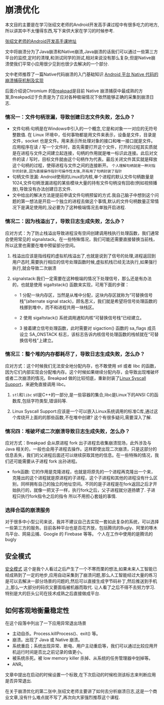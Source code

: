 # 崩溃优化


本文目的主要是在学习张绍文老师的Android开发高手课过程中有很多吃力的地方,所以讲其中不太懂得东西,写下来供大家在学习的时候参考.

[张绍文老师的Android开发高手课地址](https://time.geekbang.org/column/article/70602) 

文中将崩溃分为了Java崩溃和Native崩溃,Java崩溃的话我们可以通过一些第三方平台的监控,定时的清理,和测试同学的测试,相对来说没有那么复杂,但是Native崩溃使我们平常小应用很少见到也很少去解决的一个部分.

文中老师推荐了一篇Native代码崩溃的入门基础知识 [Android 平台 Native 代码的崩溃捕获机制及实现](https://mp.weixin.qq.com/s/g-WzYF3wWAljok1XjPoo7w?)

后面介绍说Chromium 的[Breakpad](https://chromium.googlesource.com/breakpad/breakpad/+/master)是目前 Native 崩溃捕获中最成熟的方案,Breakpad过于负责是为了应对各种极端情况下依然能够正确的采集到崩溃日志.

### 情况一：文件句柄泄漏，导致创建日志文件失败，怎么办？

- 文件句柄:句柄是在Windows中引入的一个概念,它是和对象一一对应的无符号整数值. 在 Linux 环境中，任何事物都是用文件来表示，设备是文件，目录是文件，socket 也是文件。用来表示所处理对象的接口和唯一接口就是文件。应用程序在读 / 写一个文件时，首先需要打开这个文件，打开的过程其实质就是在进程与文件之间建立起连接，句柄的作用就是唯一标识此连接。此后对文件的读 / 写时，目标文件就由这个句柄作为代表。最后关闭文件其实就是释放这个句柄的过程，使得进程与文件之间的连接断开。 `个人理解句柄就是一种对指针的封装,因为直接操作指针可操作性太强,所有用了句柄封装了指针`
- 句柄文件泄漏: Android使用的Linux的内核,单个进程的默认文件句柄数量是1024,文件句柄泄漏进程的某些模块大量的持有文件句柄没有回收(例如视频播放),导致没有办法创建日志文件.
- 文中给出的解决方法是提前申请文件句柄预留的方式.我自己脑子中想到这个问题的第一想法是开启一个独立的进程去做这个事情,默认的文件句柄数量正常情况下是满足使用的,没必要为了这种极端情况去单独开启进程.

### 情况二：因为栈溢出了，导致日志生成失败，怎么办？

 应对方式：为了防止栈溢出导致进程没有空间创建调用栈执行处理函数，我们通常会使用常见的 signalstack。在一些特殊情况，我们可能还需要直接替换当前栈，所以这里也需要在堆中预留部分空间。
 
 1. 栈溢出应该是指线程的虚拟机栈溢出了,也就是说到了信号的处理,进程返回到用户态时,需要执行相应的信号处理函数时候,虚拟机栈已经无法执行,如果强行执行,就会导致二次崩溃
 
 2. signalstack:我们一定需要在这种极端的情况下处理信号，那么还是有办法的，也就是使用 sigaltstack() 函数来实现，可用下面的步骤：
 
	- 1 分配一块内存区，当然是从堆中分配，这块内存区就称为“可替换信号栈”(alternate signal stack)，顾名思义，我们就是希望将信号处理函数的栈挪到堆中，而不和进程共用一块栈区。

	- 2  使用 sigaltstack() 系统调用通知内核“可替换信号栈”已经建立。

	- 3 接着建立信号处理函数，此时需要对 sigaction() 函数的 sa_flags 成员设立 SA_ONSTACK 标志，该标志告诉内核信号处理函数的栈帧就在“可替换信号栈”上建立。

### 情况三：整个堆的内存都耗尽了，导致日志生成失败，怎么办？

应对方式：这个时候我们无法安全地分配内存，也不敢使用 stl 或者 libc 的函数，因为它们内部实现会分配堆内存。这个时候如果继续分配内存，会导致出现堆破坏或者二次崩溃的情况。Breakpad 做的比较彻底，重新封装了[Linux Syscall Support](https://chromium.googlesource.com/linux-syscall-support/)，来避免直接调用 libc。

1. `stl`和`libc` stl是C++的一部分,是一些容器的集合,libc是Linux下的ANSI C的函数库,包括字符类型,错误码等.

2. Linux Syscall Support:应该是一个可以嵌入Linux系统调用的标准C库,通过这个库绕开上面的的那些函数,不在堆中创建? 这个有很多疑问,需要深入了解.

### 情况四：堆破坏或二次崩溃导致日志生成失败，怎么办？

应对方式：Breakpad 会从原进程 fork 出子进程去收集崩溃现场，此外涉及与 Java 相关的，一般也会用子进程去操作。这样即使出现二次崩溃，只是这部分的信息丢失，我们的父进程后面还可以继续获取其他的信息。在一些特殊的情况，我们还可能需要从子进程 fork 出孙进程。

- fork函数: 它的作用是克隆进程，也就是将原先的一个进程再克隆出一个来，克隆出的这个进程就是原进程的子进程，这个子进程和其他的进程没有什么区别，同样拥有自己的独立的地址空间。不同的是子进程是在fork返回之后才开始执行的，就像一把叉子一样，执行fork之后，父子进程就分道扬镳了. 子进程只执行fork指令之后的指令 所以不用担心套娃的事情.

### 选择合适的崩溃服务

对于很多中小型公司来说，我并不建议自己去实现一套如此复杂的系统，可以选择一些第三方的服务。目前各种平台也是百花齐放，包括腾讯的Bugly、阿里的啄木鸟平台、网易云捕、Google 的 Firebase 等等。  个人在工作中使用的是腾讯的bugly


## 安全模式

[安全模式](https://mp.weixin.qq.com/s?__biz=MzUxMzcxMzE5Ng==&mid=2247488429&idx=1&sn=448b414a0424d06855359b3eb2ba8569&source=41#wechat_redirect) 这个是我个人看过之后产生了一个不寒而栗的想法,如果未来人工智能已经成熟到了一定的地步,应用自动采集到了崩溃问题,那么人工智能经过大量的练习是可以去解决一部分场景的问题的,然后可以直接生成字节码补丁,然后推送到手机上,那么一大部分的码农又要面临被机器而取代. 让人看了之后不得不去努力学习.  特别是大的巨头公司在技术成熟之后直接做成平台.


## 如何客观地衡量稳定性

在这个段落中列出了一下应用异常退出场景

- 主动自杀。Process.killProcess()、exit() 等。
- 崩溃。出现了 Java 或 Native 崩溃。
- 系统重启；系统出现异常、断电、用户主动重启等，我们可以通过比较应用开机运行时间是否比之前记录的值更小。
- 被系统杀死。被 low memory killer 杀掉、从系统的任务管理器中划掉等。
- ANR。

文章中提出在启动的时候设置一个标致,在下次启动的时候检测该标志来判断应用是否异常退出.

在关于崩溃优化的第二张中,张绍文老师主要讲了如何去分析崩溃日志,这是一个商业文章,没有什么难点就不写了,再次向大家强烈推荐这个课程.

